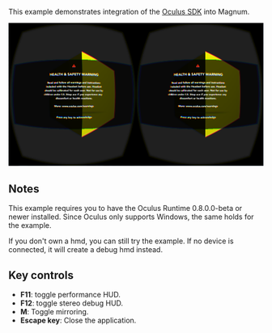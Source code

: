 This example demonstrates integration of the [Oculus SDK](http://developer.oculus.com/) into Magnum.

![Ovr](ovr.png)

Notes
-----

This example requires you to have the Oculus Runtime 0.8.0.0-beta or newer installed.
Since Oculus only supports Windows, the same holds for the example.

If you don't own a hmd, you can still try the example. If no device is connected, it will
create a debug hmd instead.

Key controls
------------

*   **F11**: toggle performance HUD.
*   **F12**: toggle stereo debug HUD.
*   **M**: Toggle mirroring.
*   **Escape key**: Close the application.

